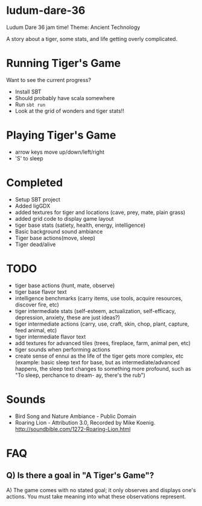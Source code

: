 # ludum-dare-36
Ludum Dare 36 jam time! Theme: Ancient Technology

A story about a tiger, some stats, and life getting overly complicated. 

# Running Tiger's Game

Want to see the current progress?

- Install SBT
- Should probably have scala somewhere
- Run `sbt run`
- Look at the grid of wonders and tiger stats!!

# Playing Tiger's Game
- arrow keys move up/down/left/right
- 'S' to sleep

# Completed
+ Setup SBT project
+ Added ligGDX 
+ added textures for tiger and locations (cave, prey, mate, plain grass)
+ added grid code to display game layout
+ tiger base stats (satiety, health, energy, intelligence)
+ Basic background sound ambiance
+ Tiger base actions(move, sleep)
+ Tiger dead/alive

# TODO
- tiger base actions (hunt, mate, observe)
- tiger base flavor text
- intelligence benchmarks (carry items, use tools, acquire resources, discover fire, etc)
- tiger intermediate stats (self-esteem, actualization, self-efficacy, depression, anxiety, these are just ideas?)
- tiger intermediate actions (carry, use, craft, skin, chop, plant, capture, feed animal, etc)
- tiger intermediate flavor text
- add textures for advanced tiles (trees, fireplace, farm, animal pen, etc)
- tiger sounds when performing actions
- create sense of ennui as the life of the tiger gets more complex, etc (example: basic sleep text for base, but as intermediate/advanced happens, the sleep text changes to something more profound, such as "To sleep, perchance to dream- ay, there's the rub")

# Sounds
- Bird Song and Nature Ambiance - Public Domain
- Roaring Lion - Attribution 3.0, Recorded by Mike Koenig. http://soundbible.com/1272-Roaring-Lion.html

# FAQ

## Q) Is there a goal in "A Tiger's Game"?
A) The game comes with no stated goal; it only observes and displays one's actions. You must take meaning into what these observations represent.